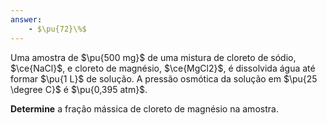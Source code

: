 ```yaml
---
answer:
    - $\pu{72}\%$
---
```


Uma amostra de $\pu{500 mg}$ de uma mistura de cloreto de sódio, $\ce{NaCl}$, e cloreto de magnésio, $\ce{MgCl2}$, é dissolvida água até formar $\pu{1 L}$ de solução. A pressão osmótica da solução em $\pu{25 \degree C}$ é $\pu{0,395 atm}$.

**Determine** a fração mássica de cloreto de magnésio na amostra.

